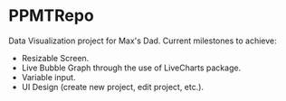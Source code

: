 # PPMTRepo

Data Visualization project for Max's Dad. Current milestones to achieve:

- Resizable Screen.
- Live Bubble Graph through the use of LiveCharts package.
- Variable input.
- UI Design (create new project, edit project, etc.).
